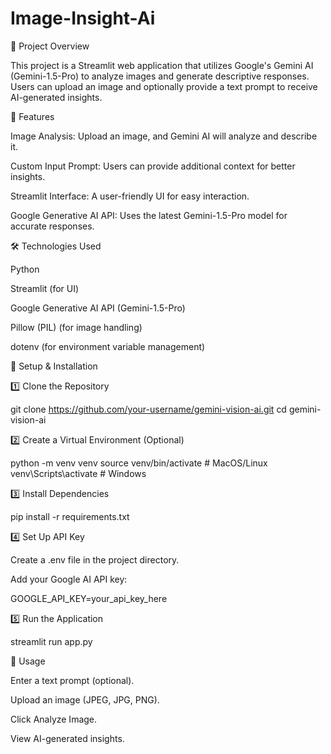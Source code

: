 # Image-Insight-Ai
📌 Project Overview

This project is a Streamlit web application that utilizes Google's Gemini AI (Gemini-1.5-Pro) to analyze images and generate descriptive responses. Users can upload an image and optionally provide a text prompt to receive AI-generated insights.

🚀 Features

Image Analysis: Upload an image, and Gemini AI will analyze and describe it.

Custom Input Prompt: Users can provide additional context for better insights.

Streamlit Interface: A user-friendly UI for easy interaction.

Google Generative AI API: Uses the latest Gemini-1.5-Pro model for accurate responses.

🛠️ Technologies Used

Python

Streamlit (for UI)

Google Generative AI API (Gemini-1.5-Pro)

Pillow (PIL) (for image handling)

dotenv (for environment variable management)

🔧 Setup & Installation

1️⃣ Clone the Repository

git clone https://github.com/your-username/gemini-vision-ai.git
cd gemini-vision-ai

2️⃣ Create a Virtual Environment (Optional)

python -m venv venv
source venv/bin/activate  # MacOS/Linux
venv\Scripts\activate  # Windows

3️⃣ Install Dependencies

pip install -r requirements.txt

4️⃣ Set Up API Key

Create a .env file in the project directory.

Add your Google AI API key:

GOOGLE_API_KEY=your_api_key_here

5️⃣ Run the Application

streamlit run app.py

📸 Usage

Enter a text prompt (optional).

Upload an image (JPEG, JPG, PNG).

Click Analyze Image.

View AI-generated insights.

